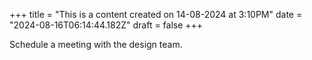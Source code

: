 +++
title = "This is a content created on 14-08-2024 at 3:10PM"
date = "2024-08-16T06:14:44.182Z"
draft = false
+++

  Schedule a meeting with the design team.
        